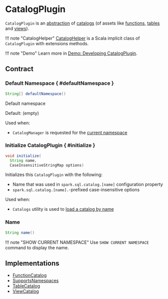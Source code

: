 # CatalogPlugin

`CatalogPlugin` is an [abstraction](#contract) of [catalogs](#implementations) (of assets like [functions](FunctionCatalog.md), [tables](TableCatalog.md) and [views](ViewCatalog.md)).

!!! note "CatalogHelper"
    [CatalogHelper](CatalogHelper.md) is a Scala implicit class of `CatalogPlugin` with extensions methods.

!!! note "Demo"
    Learn more in [Demo: Developing CatalogPlugin](../../demo/developing-catalogplugin.md).

## Contract

### Default Namespace { #defaultNamespace }

```java
String[] defaultNamespace()
```

Default namespace

Default: (empty)

Used when:

* `CatalogManager` is requested for the [current namespace](CatalogManager.md#currentNamespace)

### Initialize CatalogPlugin { #initialize }

```java
void initialize(
  String name,
  CaseInsensitiveStringMap options)
```

Initializes this `CatalogPlugin` with the following:

* Name that was used in `spark.sql.catalog.[name]` configuration property
* `spark.sql.catalog.[name].`-prefixed case-insensitive options

Used when:

* `Catalogs` utility is used to [load a catalog by name](Catalogs.md#load)

### Name

```java
String name()
```

!!! note "SHOW CURRENT NAMESPACE"
    Use `SHOW CURRENT NAMESPACE` command to display the name.

## Implementations

* [FunctionCatalog](FunctionCatalog.md)
* [SupportsNamespaces](SupportsNamespaces.md)
* [TableCatalog](TableCatalog.md)
* [ViewCatalog](ViewCatalog.md)
